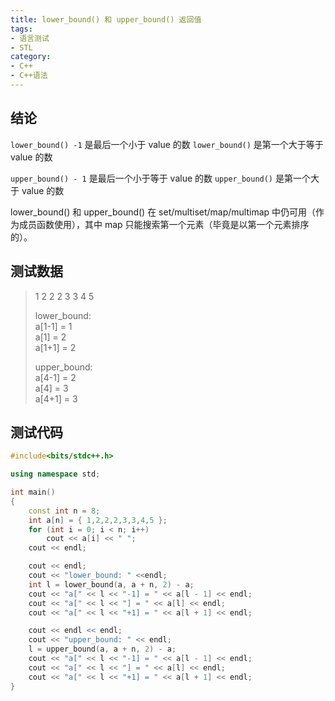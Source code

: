 ```yaml
---
title: lower_bound() 和 upper_bound() 返回值
tags:
- 语言测试
- STL
category:
- C++
- C++语法
---
```


## 结论

`lower_bound() -1` 是最后一个小于 value 的数
`lower_bound()` 是第一个大于等于 value 的数

`upper_bound() - 1` 是最后一个小于等于 value 的数
`upper_bound()` 是第一个大于 value 的数

lower_bound() 和 upper_bound() 在 set/multiset/map/multimap 中仍可用（作为成员函数使用），其中 map 只能搜索第一个元素（毕竟是以第一个元素排序的）。

## 测试数据

> 1 2 2 2 3 3 4 5
>
> lower_bound:  
> a[1-1] = 1  
> a[1] = 2  
> a[1+1] = 2  
>
>
> upper_bound:  
> a[4-1] = 2  
> a[4] = 3  
> a[4+1] = 3

## 测试代码

```c++
#include<bits/stdc++.h>

using namespace std;

int main()
{
	const int n = 8;
	int a[n] = { 1,2,2,2,3,3,4,5 };
	for (int i = 0; i < n; i++)
		cout << a[i] << " ";
	cout << endl;

	cout << endl;
	cout << "lower_bound: " <<endl;
	int l = lower_bound(a, a + n, 2) - a;
	cout << "a[" << l << "-1] = " << a[l - 1] << endl;
	cout << "a[" << l << "] = " << a[l] << endl;
	cout << "a[" << l << "+1] = " << a[l + 1] << endl;

	cout << endl << endl;
	cout << "upper_bound: " << endl;
	l = upper_bound(a, a + n, 2) - a;
	cout << "a[" << l << "-1] = " << a[l - 1] << endl;
	cout << "a[" << l << "] = " << a[l] << endl;
	cout << "a[" << l << "+1] = " << a[l + 1] << endl;
}
```
